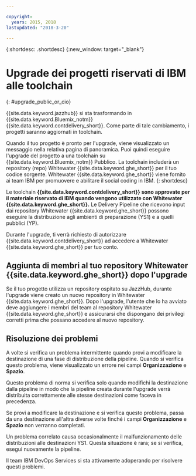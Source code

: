```yaml
---

copyright:
  years: 2015, 2018
lastupdated: "2018-3-20"

---
```


{:shortdesc: .shortdesc}
{:new_window: target="_blank"}

# Upgrade dei progetti riservati di IBM alle toolchain 
{: #upgrade_public_or_cio}

{{site.data.keyword.jazzhub}} si sta trasformando in {{site.data.keyword.Bluemix_notm}} {{site.data.keyword.contdelivery_short}}. Come parte di tale cambiamento, i progetti saranno aggiornati in toolchain.

Quando il tuo progetto è pronto per l'upgrade, viene visualizzato un messaggio nella relativa pagina di panoramica. Puoi quindi eseguire l'upgrade del progetto a una toolchain su {{site.data.keyword.Bluemix_notm}} Pubblico. La toolchain includerà un repository (repo) Whitewater {{site.data.keyword.ghe_short}} per il tuo codice sorgente. Whitewater {{site.data.keyword.ghe_short}} viene fornito ai team IBM per promuovere e abilitare il social coding in IBM. 
{: shortdesc}

Le toolchain **{{site.data.keyword.contdelivery_short}} sono approvate per il materiale riservato di IBM quando vengono utilizzate con Whitewater {{site.data.keyword.ghe_short}}.** Le Delivery Pipeline che ricevono input dai repository Whitewater {{site.data.keyword.ghe_short}} possono eseguire la distribuzione agli ambienti di preparazione (YS1) e a quelli pubblici (YP).

Durante l'upgrade, ti verrà richiesto di autorizzare {{site.data.keyword.contdelivery_short}} ad accedere a Whitewater {{site.data.keyword.ghe_short}} per tuo conto.

## Aggiunta di membri al tuo repository Whitewater {{site.data.keyword.ghe_short}} dopo l'upgrade

Se il tuo progetto utilizza un repository ospitato su JazzHub, durante l'upgrade viene creato un nuovo repository in Whitewater {{site.data.keyword.ghe_short}}. Dopo l'upgrade, l'utente che lo ha avviato deve aggiungere i membri del team al repository Whitewater {{site.data.keyword.ghe_short}} e assicurarsi che dispongano dei privilegi corretti prima che possano accedere al nuovo repository.

## Risoluzione dei problemi

A volte si verifica un problema intermittente quando provi a modificare la destinazione di una fase di distribuzione della pipeline. Quando si verifica questo problema, viene visualizzato un errore nei campi **Organizzazione** e **Spazio**.

Questo problema di norma si verifica solo quando modifichi la destinazione dalla pipeline in modo che la pipeline creata durante l'upgrade verrà distribuita correttamente alle stesse destinazioni come faceva in precedenza.

Se provi a modificare la destinazione e si verifica questo problema, passa da una destinazione all'altra diverse volte finché i campi **Organizzazione** e **Spazio** non verranno completati.

Un problema correlato causa occasionalmente il malfunzionamento delle distribuzioni alle destinazioni YS1. Questa situazione è rara; se si verifica, esegui nuovamente la pipeline.

Il team IBM DevOps Services si sta attivamente adoperando per risolvere questi problemi.
